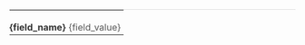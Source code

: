 <?php
/**
 * Email form field entry.
 *
 * This is used with the {all_fields} smart tag.
 *
 * @since 1.1.3
 */

// Exit if accessed directly.
if ( ! defined( 'ABSPATH' ) ) exit;
?>
<table align="left" border="0" cellpadding="0" cellspacing="0" width="100%" style="border-top:1px solid #dddddd; display:block;min-width: 100%;border-collapse: collapse;width:100%;"><tbody>
	<tr><td style="color:#333333;padding:20px 5px 3px 0;"><strong>{field_name}</strong></td>
	<td style="color:#555555;padding:20px 5px 3px 0;">{field_value}</td></tr>
</tbody></table>


